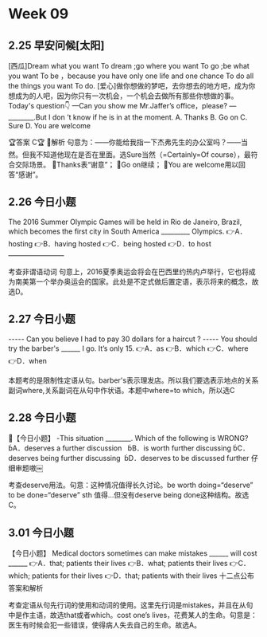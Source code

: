 # Week 09

## 2.25 早安问候[太阳]
[西瓜]Dream what you want To dream ;go where you want To go ;be what you want To
be ，because you have only one life and one chance To do all the things you want
To do.
[爱心]做你想做的梦吧，去你想去的地方吧，成为你想成为的人吧，因为你只有一次机会，一个机会去做所有那些你想做的事。
Today's question👇
—Can you show me Mr.Jaffer’s office，please?
—________.But I don ’t know if he is in at the moment.
A. Thanks
B. Go on
C. Sure
D.  You are welcome

🏆答案  C🏆
👼解析
句意为：——你能给我指一下杰弗先生的办公室吗？——当然。但我不知道他现在是否在里面。选Sure当然（=Certainly=Of
course），最符合交际场景。
🔔Thanks表“谢意”；
🔔Go on继续；
🔔You are welcome用以回答“感谢”。

## 2.26 今日小题
The 2016 Summer Olympic Games will be  held in Rio de Janeiro, Brazil, which
becomes the first city in South America _________ Olympics.
👉A．hosting
👉B．having hosted
👉C．being hosted
👉D．to host
————————


考查非谓语动词
句意上，2016夏季奥运会将会在巴西里约热内卢举行，它也将成为南美第一个举办奥运会的国家。此处是不定式做后置定语，表示将来的概念，故选D。

## 2.27 今日小题

----- Can you believe I had to pay 30 dollars for a haircut ?
----- You should try the barber's  ______ I go. It’s only 15.
👉A．as
👉B．which
👉C．where
👉D．when


本题考的是限制性定语从句。barber's表示理发店。所以我们要选表示地点的关系副词where,关系副词在从句中作状语。本题中where=to
which，所以选C


## 2.28 今日小题

【今日小题】
-This situation ________. Which of the following is WRONG?
A．deserves a further discussion  
B．is worth further discussing
C．deserves being further discussing 
D．deserves to be discussed further
仔细审题嗷￼

考查deserve用法。句意：这种情况值得长久讨论。be worth doing=“deserve” to be
done=“deserve” sth 值得…但没有deserve being done这种结构。故选C。



## 3.01 今日小题

【今日小题】
Medical doctors sometimes can make mistakes ______ will cost ______
👉A．that; patients their lives
👉B．what; patients their lives
👉C．which; patients for their lives
👉D．that; patients with their lives
十二点公布答案和解析

考查定语从句先行词的使用和动词的使用。这里先行词是mistakes，并且在从句中是作主语，故选that或者which。cost
one’s lives，花费某人的生命。句意是：医生有时候会犯一些错误，使得病人失去自己的生命。故选A。
